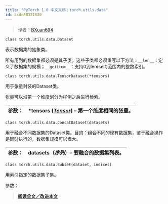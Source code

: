 ```yaml
---
title: "PyTorch 1.0 中文文档：torch.utils.data"
id: csdn88321830
---
```


> 译者：[BXuan694](https://github.com/BXuan694)

```
class torch.utils.data.Dataset 
```

表示数据集的抽象类。

所有用到的数据集都必须是其子类。这些子类都必须重写以下方法：`__len__`：定义了数据集的规模；`__getitem__`：支持0到len(self)范围内的整数索引。

```
class torch.utils.data.TensorDataset(*tensors) 
```

用于张量封装的Dataset类。

张量可以沿第一个维度划分为样例之后进行检索。

| 参数： | ***tensors** ([*Tensor*](tensors.html#torch.Tensor "torch.Tensor")) – 第一个维度相同的张量。 |
| --- | --- |

```
class torch.utils.data.ConcatDataset(datasets) 
```

用于融合不同数据集的Dataset类。目的：组合不同的现有数据集，鉴于融合操作是同时执行的，数据集规模可以很大。

| 参数： | **datasets**（*序列*）– 要融合的数据集列表。 |
| --- | --- |

```
class torch.utils.data.Subset(dataset, indices) 
```

用索引指定的数据集子集。

参数：

> [**阅读全文／改进本文**](https://github.com/apachecn/pytorch-doc-zh/blob/master/docs/1.0/data.md)
